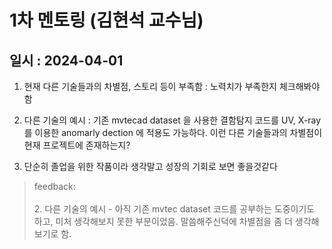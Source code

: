 # 1차 멘토링 (김현석 교수님)
## 일시 : 2024-04-01

1. 현재 다른 기술들과의 차별점, 스토리 등이 부족함 : 노력치가 부족한지 체크해봐야함

2. 다른 기술의 예시 : 기존 mvtecad dataset 을 사용한 결함탐지 코드를 UV, X-ray 를 이용한 anomarly dection 에 적용도 가능하다. 이런 다른 기술들과의 차별점이 현재 프로젝트에 존재하는지?
   
3. 단순히 졸업을 위한 작품이라 생각말고 성장의 기회로 보면 좋을것같다

> feedback:<br><br>
>  2. 다른 기술의 예시 - 아직 기존 mvtec dataset 코드를 공부하는 도중이기도 하고, 미처 생각해보지 못한 부분이었음. 말씀해주신덕에 차별점을 좀 더 생각해보기로 함.

